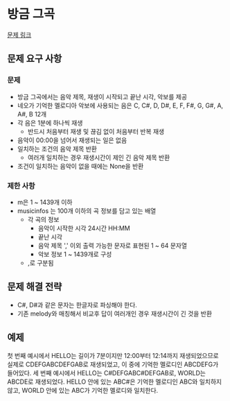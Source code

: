 # 방금 그곡

[문제 링크](https://school.programmers.co.kr/learn/courses/30/lessons/17683)

## 문제 요구 사항

### 문제

- 방금 그곡에서는 음악 제목, 재생이 시작되고 끝난 시각, 악보를 제공
- 네오가 기억한 멜로디아 악보에 사용되는 음은 C, C#, D, D#, E, F, F#, G, G#, A, A#, B 12개
- 각 음은 1분에 하나씩 재생
  - 반드시 처음부터 재생 및 끊김 없이 처음부터 반복 재생
- 음악이 00:00을 넘어서 재생되는 일은 없음
- 일치하는 조건의 음악 제목 반환
  - 여러개 일치하는 경우 재생시간이 제인 긴 음악 제목 반환
- 조건이 일치하는 음악이 없을 때에는 None을 반환

### 제한 사항

- m은 1 ~ 1439개 이하
- musicinfos 는 100개 이하의 곡 정보를 담고 있는 배열
  - 각 곡의 정보
    - 음악이 시작한 시각 24시간 HH:MM
    - 끝난 시각
    - 음악 제목 ',' 이외 출력 가능한 문자로 표현된 1 ~ 64 문자열
    - 악보 정보 1 ~ 1439개로 구성
  - ,로 구분됨
  
## 문제 해결 전략

- C#, D#과 같은 문자는 한글자로 파싱해야 한다.
- 기존 melody와 매칭해서 비교후 답이 여러개인 경우 재생시간이 긴 것을 반환

## 예제

첫 번째 예시에서 HELLO는 길이가 7분이지만 12:00부터 12:14까지 재생되었으므로
실제로 CDEFGABCDEFGAB로 재생되었고, 이 중에 기억한 멜로디인 ABCDEFG가 들어있다.
세 번째 예시에서 HELLO는 C#DEFGABC#DEFGAB로, WORLD는 ABCDE로 재생되었다.
HELLO 안에 있는 ABC#은 기억한 멜로디인 ABC와 일치하지 않고, WORLD 안에 있는 ABC가 기억한 멜로디와 일치한다.
